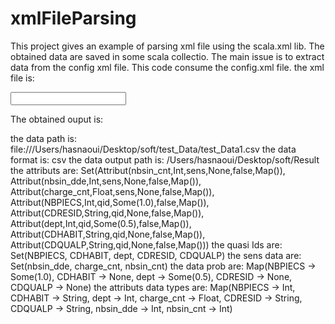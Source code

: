 # xmlFileParsing
This project gives an example of parsing xml file using the scala.xml lib. The obtained data are saved in some scala collectio.
The main issue is to extract data from the config xml file.
This code consume the config.xml file.
the xml file is: 

<?xml version="1.0"?>
<config>
<peval name="eval0">
	<input fileName="file:///Users/hasnaoui/Desktop/soft/test_Data/test_Data1.csv" format="csv" dataSep=","/>
	<output fileName="/Users/hasnaoui/Desktop/soft/Result"/>
	<qid>
		<att name="NBPIECS" type="Int" prob="1"/>
		<att name="CDQUALP"/>
		<att name="CDHABIT"/>
		<att name="CDRESID"/>
		<att name="dept" type="Int" prob="0.5"/>
	</qid>
	<sens>
		<att name="nbsin_cnt" type="Int"/>
		<att name="charge_cnt" type="Float"/>
		<att name="nbsin_dde" type="Int"/>
	</sens>
</peval>
</config>


The obtained ouput is:

the data path is: file:///Users/hasnaoui/Desktop/soft/test_Data/test_Data1.csv
the data format is: csv
the data output path is: /Users/hasnaoui/Desktop/soft/Result
the attributs are: Set(Attribut(nbsin_cnt,Int,sens,None,false,Map()), Attribut(nbsin_dde,Int,sens,None,false,Map()), Attribut(charge_cnt,Float,sens,None,false,Map()), Attribut(NBPIECS,Int,qid,Some(1.0),false,Map()), Attribut(CDRESID,String,qid,None,false,Map()), Attribut(dept,Int,qid,Some(0.5),false,Map()), Attribut(CDHABIT,String,qid,None,false,Map()), Attribut(CDQUALP,String,qid,None,false,Map()))
the quasi Ids are: Set(NBPIECS, CDHABIT, dept, CDRESID, CDQUALP)
the sens data are: Set(nbsin_dde, charge_cnt, nbsin_cnt)
the data prob are: Map(NBPIECS -> Some(1.0), CDHABIT -> None, dept -> Some(0.5), CDRESID -> None, CDQUALP -> None)
the attributs data types are: Map(NBPIECS -> Int, CDHABIT -> String, dept -> Int, charge_cnt -> Float, CDRESID -> String, CDQUALP -> String, nbsin_dde -> Int, nbsin_cnt -> Int)
